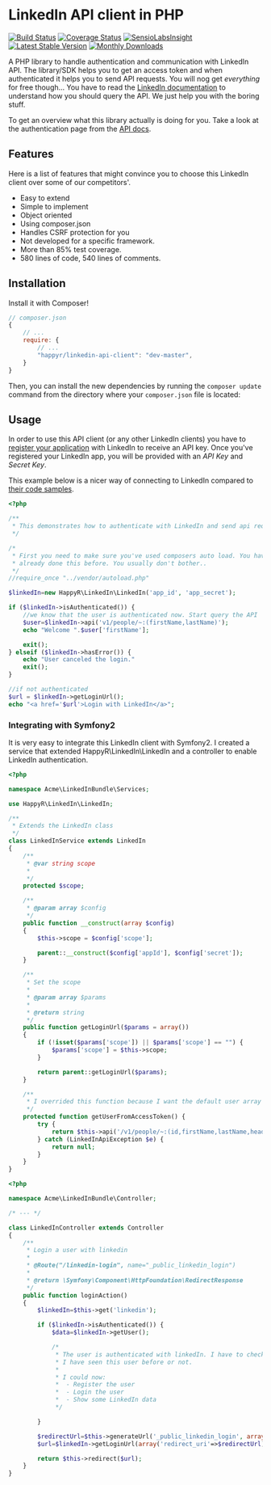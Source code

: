 # LinkedIn API client in PHP

[![Build Status](https://travis-ci.org/HappyR/LinkedIn-API-client.svg?branch=master)](https://travis-ci.org/HappyR/LinkedIn-API-client)
[![Coverage Status](https://img.shields.io/coveralls/HappyR/LinkedIn-API-client.svg)](https://coveralls.io/r/HappyR/LinkedIn-API-client?branch=master)
[![SensioLabsInsight](https://insight.sensiolabs.com/projects/44c425af-90f6-4c25-b789-4ece28b01a2b/mini.png)](https://insight.sensiolabs.com/projects/44c425af-90f6-4c25-b789-4ece28b01a2b)
[![Latest Stable Version](https://poser.pugx.org/happyr/linkedin-api-client/v/stable.svg)](https://packagist.org/packages/happyr/linkedin-api-client)
[![Monthly Downloads](https://poser.pugx.org/happyr/linkedin-api-client/d/monthly.png)](https://packagist.org/packages/happyr/linkedin-api-client)

A PHP library to handle authentication and communication with LinkedIn API. The library/SDK helps you to get an access
token and when authenticated it helps you to send API requests. You will nog get *everything* for free though... You
have to read the [LinkedIn documentation][api-doc-core] to understand how you should query the API. We just help you
with the boring stuff.

To get an overview what this library actually is doing for you. Take a look at the authentication page from
the [API docs][api-doc-authentication].

## Features

Here is a list of features that might convince you to choose this LinkedIn client over some of our competitors'.

* Easy to extend
* Simple to implement
* Object oriented 
* Using composer.json
* Handles CSRF protection for you
* Not developed for a specific framework. 
* More than 85% test coverage.
* 580 lines of code, 540 lines of comments.

## Installation

Install it with Composer!

```js
// composer.json
{
    // ...
    require: {
        // ...
        "happyr/linkedin-api-client": "dev-master",
    }
}
```

Then, you can install the new dependencies by running the ``composer update``
command from the directory where your ``composer.json`` file is located:

## Usage

In order to use this API client (or any other LinkedIn clients) you have to [register your application][register-app]
with LinkedIn to receive an API key. Once you've registered your LinkedIn app, you will be provided with
an *API Key* and *Secret Key*.

This example below is a nicer way of connecting to LinkedIn compared to [their code samples][linkedin-code-samples].

```php 
<?php

/**
 * This demonstrates how to authenticate with LinkedIn and send api requests
 */

/*
 * First you need to make sure you've used composers auto load. You have is probably 
 * already done this before. You usually don't bother..
 */
//require_once "../vendor/autoload.php"

$linkedIn=new HappyR\LinkedIn\LinkedIn('app_id', 'app_secret');

if ($linkedIn->isAuthenticated()) {
    //we know that the user is authenticated now. Start query the API
    $user=$linkedIn->api('v1/people/~:(firstName,lastName)');
    echo "Welcome ".$user['firstName'];

    exit();
} elseif ($linkedIn->hasError()) {
    echo "User canceled the login."
    exit();
}

//if not authenticated
$url = $linkedIn->getLoginUrl();
echo "<a href='$url'>Login with LinkedIn</a>";

```


### Integrating with Symfony2

It is very easy to integrate this LinkedIn client with Symfony2. I created a service that extended
HappyR\LinkedIn\LinkedIn and a controller to enable LinkedIn authentication.

```php
<?php

namespace Acme\LinkedInBundle\Services;

use HappyR\LinkedIn\LinkedIn;

/**
 * Extends the LinkedIn class 
 */
class LinkedInService extends LinkedIn
{
    /**
     * @var string scope
     *
     */
    protected $scope;

    /**
     * @param array $config
     */
    public function __construct(array $config)
    {
        $this->scope = $config['scope'];

        parent::__construct($config['appId'], $config['secret']);
    }

    /**
     * Set the scope 
     *
     * @param array $params
     *
     * @return string
     */
    public function getLoginUrl($params = array())
    {
        if (!isset($params['scope']) || $params['scope'] == "") {
            $params['scope'] = $this->scope;
        }

        return parent::getLoginUrl($params);
    }

    /**
     * I overrided this function because I want the default user array to include email-address
     */
    protected function getUserFromAccessToken() {
        try {
            return $this->api('/v1/people/~:(id,firstName,lastName,headline,email-address)');
        } catch (LinkedInApiException $e) {
            return null;
        }
    }
}
```

```php
<?php

namespace Acme\LinkedInBundle\Controller;

/* --- */

class LinkedInController extends Controller
{
    /**
     * Login a user with linkedin
     *
     * @Route("/linkedin-login", name="_public_linkedin_login")
     *
     * @return \Symfony\Component\HttpFoundation\RedirectResponse
     */
    public function loginAction()
    {
        $linkedIn=$this->get('linkedin');

        if ($linkedIn->isAuthenticated()) {
            $data=$linkedIn->getUser();

            /*
             * The user is authenticated with linkedIn. I have to check in my user DB if 
             * I have seen this user before or not. 
             * 
             * I could now: 
             *  - Register the user
             *  - Login the user
             *  - Show some LinkedIn data
             */

        }

        $redirectUrl=$this->generateUrl('_public_linkedin_login', array(), true);
        $url=$linkedIn->getLoginUrl(array('redirect_uri'=>$redirectUrl));

        return $this->redirect($url);
    }
}
```

[register-app]: https://www.linkedin.com/secure/developer
[linkedin-code-samples]: https://developer.linkedin.com/documents/code-samples
[api-doc-authentication]: https://developer.linkedin.com/documents/authentication
[api-doc-core]: https://developer.linkedin.com/core-concepts
